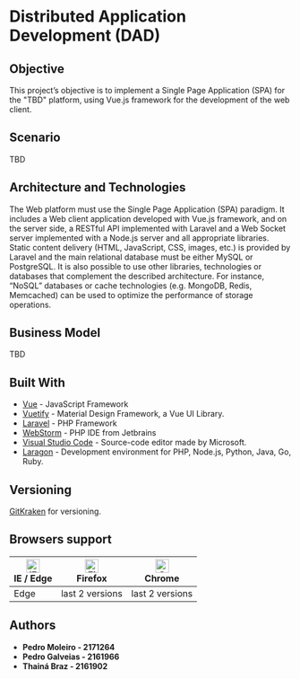 # Distributed Application Development (DAD)

## Objective

This project’s objective is to implement a Single Page Application (SPA) for the "TBD"
platform, using Vue.js framework for the development of the web client.

## Scenario
TBD

## Architecture and Technologies

The Web platform must use the Single Page Application (SPA) paradigm. It includes a Web
client application developed
with Vue.js framework, and
on the server side, a RESTful
API implemented with
Laravel and a Web Socket
server implemented with a
Node.js server and all
appropriate libraries. Static
content delivery (HTML,
JavaScript, CSS, images, etc.)
is provided by Laravel and the
main relational database must be either MySQL or PostgreSQL.
It is also possible to use other libraries, technologies or databases that complement the described
architecture. For instance, “NoSQL” databases or cache technologies (e.g. MongoDB, Redis,
Memcached) can be used to optimize the performance of storage operations.

## Business Model

TBD


## Built With

* [Vue](https://vuejs.org/v2/guide/) - JavaScript Framework
* [Vuetify](https://vuetifyjs.com/en/) - Material Design Framework, a Vue UI Library.
* [Laravel](https://laravel.com/docs/6.x) - PHP Framework
* [WebStorm](https://www.jetbrains.com/webstorm/) - PHP IDE from Jetbrains
* [Visual Studio Code](https://code.visualstudio.com/) - Source-code editor made by Microsoft.
* [Laragon](https://laragon.org/docs/) - Development environment for PHP, Node.js, Python, Java, Go, Ruby.


## Versioning

[GitKraken](https://www.gitkraken.com/) for versioning.


## Browsers support

| [<img src="https://raw.githubusercontent.com/alrra/browser-logos/master/src/edge/edge_48x48.png" alt="IE / Edge" width="24px" height="24px" />](http://godban.github.io/browsers-support-badges/)<br/>IE / Edge | [<img src="https://raw.githubusercontent.com/alrra/browser-logos/master/src/firefox/firefox_48x48.png" alt="Firefox" width="24px" height="24px" />](http://godban.github.io/browsers-support-badges/)<br/>Firefox | [<img src="https://raw.githubusercontent.com/alrra/browser-logos/master/src/chrome/chrome_48x48.png" alt="Chrome" width="24px" height="24px" />](http://godban.github.io/browsers-support-badges/)<br/>Chrome |
| --------- | --------- | --------- |
| Edge| last 2 versions| last 2 versions



## Authors


* **Pedro Moleiro - 2171264**
* **Pedro Galveias - 2161966**
* **Thainá Braz - 2161902**
